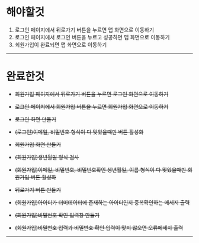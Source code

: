 # 해야할것


1. 로그인 페이지에서 뒤로가기 버튼을 누르면 맵 화면으로 이동하기
2. 로그인 페이지에서 로그인 버튼을 누르고 성공하면 맵 화면으로 이동하기
3. 회원가입이 완료되면 맵 화면으로 이동하기

***

# 완료한것

* ~~회원가입 페이지에서 뒤로가기 버튼을 누르면 로그인 화면으로 이동하기~~
* ~~로그인 페이지에서 회원가입 버튼을 누르면 회원가입 화면으로 이동하기~~

* ~~로그인 화면 만들기~~
* ~~(로그인)이메일, 비밀번호 형식이 다 맞았을때만 버튼 활성화~~
* ~~회원가입 화면 만들기~~
* ~~(회원가입)생년월일 형식 검사~~
* ~~(회원가입)이메일, 비밀번호, 비밀번호확인 생년월일, 이름 형식이 다 맞았을때만 회원가입 버튼 활성화~~
* ~~뒤로가기 버튼 만들기~~
* ~~(회원가입)아이디가 더미데이터에 존재하는 아이디인지 중복확인하는 메세지 출력~~
* ~~(회원가입)비밀번호 확인 입력창 만들기~~
* ~~(회원가입)비밀번호 입력과 비밀번호 확인 입력이 맞지 않으면 오류메세지 출력~~

***
